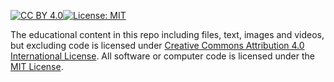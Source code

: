 [![CC BY 4.0][cc-by-shield]][cc-by][![License: MIT](https://img.shields.io/badge/License-MIT-black.svg)](https://opensource.org/licenses/MIT)

The educational content in this repo including files, text, images and videos, but excluding code is licensed under
[Creative Commons Attribution 4.0 International License][cc-by]. All software or computer code is licensed under the [MIT License](https://opensource.org/licenses/MIT).


[cc-by]: http://creativecommons.org/licenses/by/4.0/
[cc-by-image]: https://i.creativecommons.org/l/by/4.0/88x31.png
[cc-by-shield]: https://img.shields.io/badge/License-CC%20BY%204.0-black.svg
